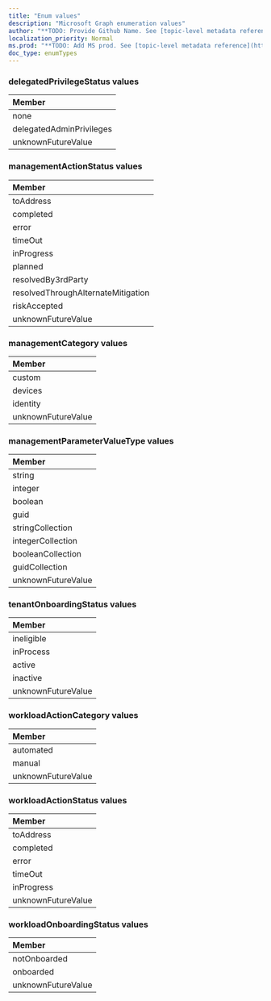 ```yaml
---
title: "Enum values"
description: "Microsoft Graph enumeration values"
author: "**TODO: Provide Github Name. See [topic-level metadata reference](https://msgo.azurewebsites.net/add/document/guidelines/metadata.html#topic-level-metadata)**"
localization_priority: Normal
ms.prod: "**TODO: Add MS prod. See [topic-level metadata reference](https://msgo.azurewebsites.net/add/document/guidelines/metadata.html#topic-level-metadata)**"
doc_type: enumTypes
---
```


### delegatedPrivilegeStatus values 



|Member|
|:---|
|none|
|delegatedAdminPrivileges|
|unknownFutureValue|

### managementActionStatus values 



|Member|
|:---|
|toAddress|
|completed|
|error|
|timeOut|
|inProgress|
|planned|
|resolvedBy3rdParty|
|resolvedThroughAlternateMitigation|
|riskAccepted|
|unknownFutureValue|

### managementCategory values 



|Member|
|:---|
|custom|
|devices|
|identity|
|unknownFutureValue|

### managementParameterValueType values 



|Member|
|:---|
|string|
|integer|
|boolean|
|guid|
|stringCollection|
|integerCollection|
|booleanCollection|
|guidCollection|
|unknownFutureValue|

### tenantOnboardingStatus values 



|Member|
|:---|
|ineligible|
|inProcess|
|active|
|inactive|
|unknownFutureValue|

### workloadActionCategory values 



|Member|
|:---|
|automated|
|manual|
|unknownFutureValue|

### workloadActionStatus values 



|Member|
|:---|
|toAddress|
|completed|
|error|
|timeOut|
|inProgress|
|unknownFutureValue|

### workloadOnboardingStatus values 



|Member|
|:---|
|notOnboarded|
|onboarded|
|unknownFutureValue|

